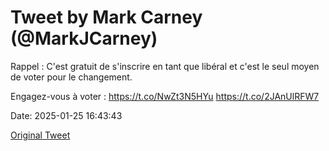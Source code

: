 # Tweet by Mark Carney (@MarkJCarney)

Rappel : C'est gratuit de s'inscrire en tant que libéral et c'est le seul moyen de voter pour le changement.

Engagez-vous à voter : https://t.co/NwZt3N5HYu https://t.co/2JAnUlRFW7

Date: 2025-01-25 16:43:43

[Original Tweet](https://x.com/MarkJCarney/status/1883194046669344893)
